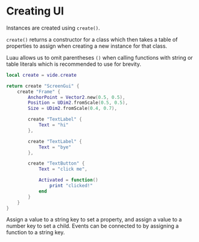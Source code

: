# Creating UI

Instances are created using `create()`.

`create()` returns a constructor for a class which then takes a table of
properties to assign when creating a new instance for that class.

Luau allows us to omit parentheses `()` when calling functions with string or
table literals which is recommended to use for brevity.

```lua
local create = vide.create

return create "ScreenGui" {
    create "Frame" {
        AnchorPoint = Vector2.new(0.5, 0.5),
        Position = UDim2.fromScale(0.5, 0.5),
        Size = UDim2.fromScale(0.4, 0.7),

        create "TextLabel" {
            Text = "hi"
        },

        create "TextLabel" {
            Text = "bye"
        },

        create "TextButton" {
            Text = "click me",

            Activated = function()
                print "clicked!"
            end
        }
    }
}
```

Assign a value to a string key to set a property, and assign a value to a
number key to set a child. Events can be connected to by assigning a function
to a string key.

